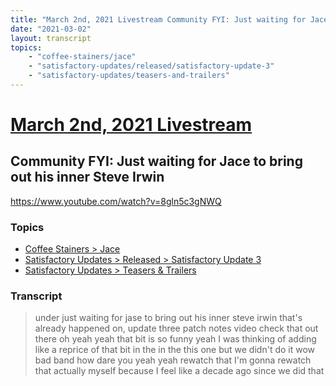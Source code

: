```yaml
---
title: "March 2nd, 2021 Livestream Community FYI: Just waiting for Jace to bring out his inner Steve Irwin"
date: "2021-03-02"
layout: transcript
topics:
    - "coffee-stainers/jace"
    - "satisfactory-updates/released/satisfactory-update-3"
    - "satisfactory-updates/teasers-and-trailers"
---
```

# [March 2nd, 2021 Livestream](../2021-03-02.md)
## Community FYI: Just waiting for Jace to bring out his inner Steve Irwin
https://www.youtube.com/watch?v=8gln5c3gNWQ

### Topics
* [Coffee Stainers > Jace](../topics/coffee-stainers/jace.md)
* [Satisfactory Updates > Released > Satisfactory Update 3](../topics/satisfactory-updates/released/satisfactory-update-3.md)
* [Satisfactory Updates > Teasers & Trailers](../topics/satisfactory-updates/teasers-and-trailers.md)

### Transcript

> under just waiting for jase to bring out his inner steve irwin that's already happened on, update three patch notes video check that out there oh yeah yeah that bit is so funny yeah I was thinking of adding like a reprice of that bit in the in the this one but we didn't do it wow bad band how dare you yeah yeah rewatch that I'm gonna rewatch that actually myself because I feel like a decade ago since we did that
